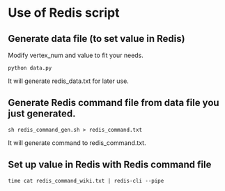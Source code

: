 # Use of Redis script    
## Generate data file (to set value in Redis)
Modify vertex_num and value to fit your needs.         
```javascript=               
python data.py       
```           
It will generate redis_data.txt for later use.    
## Generate Redis command file from data file you just generated.           
```javascript=          
sh redis_command_gen.sh > redis_command.txt     
```              
It will generate command to redis_command.txt.                
## Set up value in Redis with Redis command file                               
```javascript=
time cat redis_command_wiki.txt | redis-cli --pipe            
```
        
